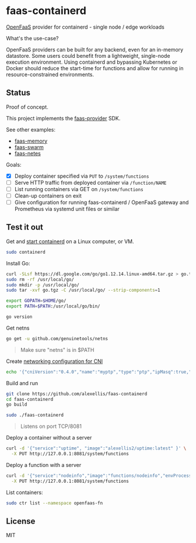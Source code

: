 # faas-containerd

[OpenFaaS](https://github.com/openfaas/faas) provider for containerd - single node / edge workloads

What's the use-case?

OpenFaaS providers can be built for any backend, even for an in-memory datastore. Some users could benefit from a lightweight, single-node execution environment. Using containerd and bypassing Kubernetes or Docker should reduce the start-time for functions and allow for running in resource-constrained environments.

## Status

Proof of concept.

This project implements the [faas-provider](https://github.com/openfaas/faas-provider) SDK.

See other examples:

* [faas-memory](https://github.com/openfaas-incubator/faas-memory/)
* [faas-swarm](https://github.com/openfaas/faas-swarm/)
* [faas-netes](https://github.com/openfaas/faas-netes/)

Goals:

- [x] Deploy container specified via `PUT` to `/system/functions`
- [ ] Serve HTTP traffic from deployed container via `/function/NAME`
- [ ] List running containers via GET on `/system/functions`
- [ ] Clean-up containers on exit
- [ ] Give configuration for running faas-containerd / OpenFaaS gateway and Prometheus via systemd unit files or similar

## Test it out

Get and [start containerd](https://github.com/containerd/containerd) on a Linux computer, or VM.

```sh
sudo containerd
```

Install Go:

```sh
curl -SLsf https://dl.google.com/go/go1.12.14.linux-amd64.tar.gz > go.tgz
sudo rm -rf /usr/local/go/
sudo mkdir -p /usr/local/go/
sudo tar -xvf go.tgz -C /usr/local/go/ --strip-components=1

export GOPATH=$HOME/go/
export PATH=$PATH:/usr/local/go/bin/

go version
```

Get netns

```sh
go get -u github.com/genuinetools/netns
```

> Make sure "netns" is in $PATH

Create [networking configuration for CNI](https://github.com/containernetworking/cni/tree/master/cnitool)

```sh
echo '{"cniVersion":"0.4.0","name":"myptp","type":"ptp","ipMasq":true,"ipam":{"type":"host-local","subnet":"172.16.29.0/24","routes":[{"dst":"0.0.0.0/0"}]}}' | sudo tee /etc/cni/net.d/10-myptp.conf
```

Build and run

```sh
git clone https://github.com/alexellis/faas-containerd
cd faas-containerd
go build

sudo ./faas-containerd
```

> Listens on port TCP/8081

Deploy a container without a server

```sh
curl -d '{"service":"uptime", "image":"alexellis2/uptime:latest" }' \
  -X PUT http://127.0.0.1:8081/system/functions
```

Deploy a function with a server

```sh
curl -d '{"service":"nodeinfo","image":"functions/nodeinfo","envProcess":"node main.js"}' \
  -X PUT http://127.0.0.1:8081/system/functions
```

List containers:

```sh
sudo ctr list --namespace openfaas-fn
```

## License

MIT

